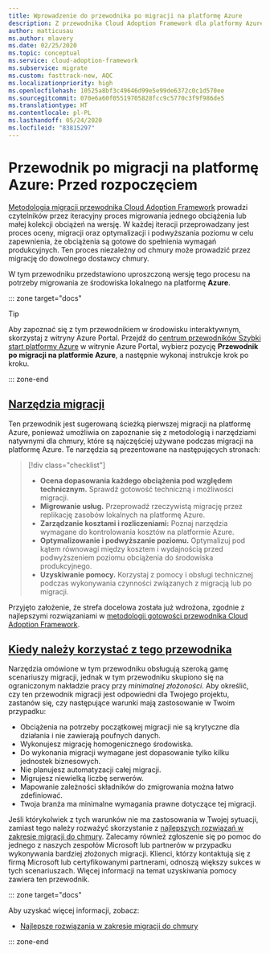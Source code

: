 ```yaml
---
title: Wprowadzenie do przewodnika po migracji na platformę Azure
description: Z przewodnika Cloud Adoption Framework dla platformy Azure dowiesz się, jak efektywnie migrować usługi Twojej organizacji na platformę Azure.
author: matticusau
ms.author: mlavery
ms.date: 02/25/2020
ms.topic: conceptual
ms.service: cloud-adoption-framework
ms.subservice: migrate
ms.custom: fasttrack-new, AQC
ms.localizationpriority: high
ms.openlocfilehash: 10525a8bf3c49646d99e5e99de6372c0c1d570ee
ms.sourcegitcommit: 070e6a60f05519705828fcc9c5770c3f9f986de5
ms.translationtype: HT
ms.contentlocale: pl-PL
ms.lasthandoff: 05/24/2020
ms.locfileid: "83815297"
---
```

# <a name="azure-migration-guide-before-you-start"></a>Przewodnik po migracji na platformę Azure: Przed rozpoczęciem

[Metodologia migracji przewodnika Cloud Adoption Framework](../index.md) prowadzi czytelników przez iteracyjny proces migrowania jednego obciążenia lub małej kolekcji obciążeń na wersję. W każdej iteracji przeprowadzany jest proces oceny, migracji oraz optymalizacji i podwyższania poziomu w celu zapewnienia, że obciążenia są gotowe do spełnienia wymagań produkcyjnych. Ten proces niezależny od chmury może prowadzić przez migrację do dowolnego dostawcy chmury.

W tym przewodniku przedstawiono uproszczoną wersję tego procesu na potrzeby migrowania ze środowiska lokalnego na platformę **Azure**.

::: zone target="docs"

> [!TIP]
> Aby zapoznać się z tym przewodnikiem w środowisku interaktywnym, skorzystaj z witryny Azure Portal. Przejdź do [centrum przewodników Szybki start platformy Azure](https://portal.azure.com/?feature.quickstart=true#blade/Microsoft_Azure_Resources/QuickstartCenterBlade) w witrynie Azure Portal, wybierz pozycję **Przewodnik po migracji na platformie Azure**, a następnie wykonaj instrukcje krok po kroku.

::: zone-end

## <a name="migration-tools"></a>[Narzędzia migracji](#tab/MigrationTools)

Ten przewodnik jest sugerowaną ścieżką pierwszej migracji na platformę Azure, ponieważ umożliwia on zapoznanie się z metodologią i narzędziami natywnymi dla chmury, które są najczęściej używane podczas migracji na platformę Azure. Te narzędzia są prezentowane na następujących stronach:

> [!div class="checklist"]
>
> - **Ocena dopasowania każdego obciążenia pod względem technicznym.** Sprawdź gotowość techniczną i możliwości migracji.
> - **Migrowanie usług.** Przeprowadź rzeczywistą migrację przez replikację zasobów lokalnych na platformę Azure.
> - **Zarządzanie kosztami i rozliczeniami:** Poznaj narzędzia wymagane do kontrolowania kosztów na platformie Azure.
> - **Optymalizowanie i podwyższanie poziomu.** Optymalizuj pod kątem równowagi między kosztem i wydajnością przed podwyższeniem poziomu obciążenia do środowiska produkcyjnego.
> - **Uzyskiwanie pomocy.** Korzystaj z pomocy i obsługi technicznej podczas wykonywania czynności związanych z migracją lub po migracji.

Przyjęto założenie, że strefa docelowa została już wdrożona, zgodnie z najlepszymi rozwiązaniami w [metodologii gotowości przewodnika Cloud Adoption Framework](../../ready/index.md).

## <a name="when-to-use-this-guide"></a>[Kiedy należy korzystać z tego przewodnika](#tab/WhenToUseThisGuide)

Narzędzia omówione w tym przewodniku obsługują szeroką gamę scenariuszy migracji, jednak w tym przewodniku skupiono się na ograniczonym nakładzie pracy przy _minimalnej złożoności_. Aby określić, czy ten przewodnik migracji jest odpowiedni dla Twojego projektu, zastanów się, czy następujące warunki mają zastosowanie w Twoim przypadku:

- Obciążenia na potrzeby początkowej migracji nie są krytyczne dla działania i nie zawierają poufnych danych.
- Wykonujesz migrację homogenicznego środowiska.
- Do wykonania migracji wymagane jest dopasowanie tylko kilku jednostek biznesowych.
- Nie planujesz automatyzacji całej migracji.
- Migrujesz niewielką liczbę serwerów.
- Mapowanie zależności składników do zmigrowania można łatwo zdefiniować.
- Twoja branża ma minimalne wymagania prawne dotyczące tej migracji.

Jeśli którykolwiek z tych warunków nie ma zastosowania w Twojej sytuacji, zamiast tego należy rozważyć skorzystanie z [najlepszych rozwiązań w zakresie migracji do chmury](../azure-best-practices/index.md). Zalecamy również zgłoszenie się po pomoc do jednego z naszych zespołów Microsoft lub partnerów w przypadku wykonywania bardziej złożonych migracji. Klienci, którzy kontaktują się z firmą Microsoft lub certyfikowanymi partnerami, odnoszą większy sukces w tych scenariuszach. Więcej informacji na temat uzyskiwania pomocy zawiera ten przewodnik.

<!-- markdownlint-enable MD033 -->

::: zone target="docs"

Aby uzyskać więcej informacji, zobacz:

- [Najlepsze rozwiązania w zakresie migracji do chmury](../azure-best-practices/index.md)

::: zone-end
